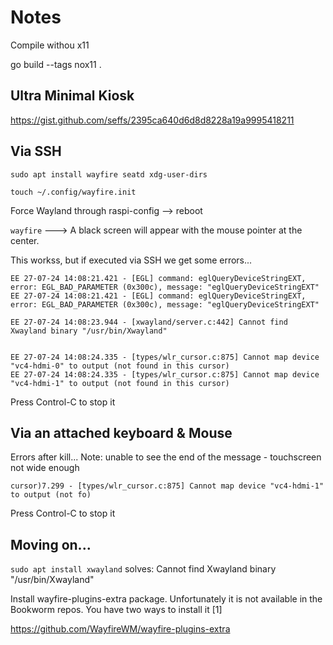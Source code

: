 # Notes

Compile withou x11

go build --tags nox11 .


## Ultra Minimal Kiosk

https://gist.github.com/seffs/2395ca640d6d8d8228a19a9995418211

## Via SSH

```
sudo apt install wayfire seatd xdg-user-dirs

touch ~/.config/wayfire.init

```

Force Wayland through raspi-config --> reboot

```wayfire``` ---> A black screen will appear with the mouse pointer at the center.

This workss, but if executed via SSH we get some errors...

```
EE 27-07-24 14:08:21.421 - [EGL] command: eglQueryDeviceStringEXT, error: EGL_BAD_PARAMETER (0x300c), message: "eglQueryDeviceStringEXT"
EE 27-07-24 14:08:21.421 - [EGL] command: eglQueryDeviceStringEXT, error: EGL_BAD_PARAMETER (0x300c), message: "eglQueryDeviceStringEXT"

EE 27-07-24 14:08:23.944 - [xwayland/server.c:442] Cannot find Xwayland binary "/usr/bin/Xwayland"


EE 27-07-24 14:08:24.335 - [types/wlr_cursor.c:875] Cannot map device "vc4-hdmi-0" to output (not found in this cursor)
EE 27-07-24 14:08:24.335 - [types/wlr_cursor.c:875] Cannot map device "vc4-hdmi-1" to output (not found in this cursor)
```

Press Control-C to stop it

## Via an attached keyboard & Mouse


Errors after kill...  Note: unable to see the end of the message - touchscreen not wide enough

```
cursor)7.299 - [types/wlr_cursor.c:875] Cannot map device "vc4-hdmi-1" to output (not fo)
```

Press Control-C to stop it

## Moving on...

```sudo apt install xwayland``` solves:   Cannot find Xwayland binary "/usr/bin/Xwayland"

Install wayfire-plugins-extra package. Unfortunately it is not available in the Bookworm repos. You have two ways to install it [1]

https://github.com/WayfireWM/wayfire-plugins-extra


